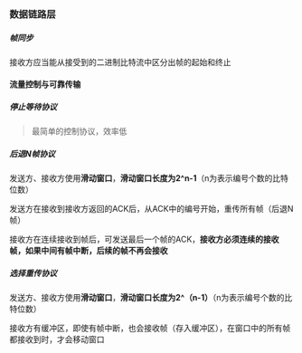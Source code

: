 ### 数据链路层



##### 帧同步

接收方应当能从接受到的二进制比特流中区分出帧的起始和终止







#### 流量控制与可靠传输

##### 停止等待协议

> 最简单的控制协议，效率低

##### 后退N帧协议

发送方、接收方使用**滑动窗口**，**滑动窗口长度为2^n-1**（n为表示编号个数的比特位数）

发送方在接收到接收方返回的ACK后，从ACK中的编号开始，重传所有帧（后退N帧）

接收方在连续接收到帧后，可发送最后一个帧的ACK，**接收方必须连续的接收帧，如果中间有帧中断，后续的帧不再会接收**



##### 选择重传协议

发送方、接收方使用**滑动窗口**，**滑动窗口长度为2^（n-1）**（n为表示编号个数的比特位数）

接收方有缓冲区，即使有帧中断，也会接收帧（存入缓冲区），在窗口中的所有帧都接收到时，才会移动窗口

